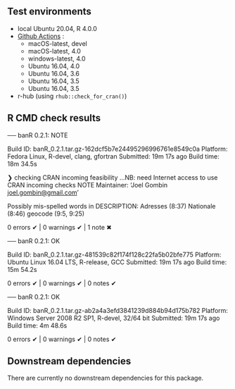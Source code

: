 ## Test environments
* local Ubuntu 20.04, R 4.0.0
* [Github Actions](https://github.com/joelgombin/banR/actions?query=workflow%3AR-CMD-check) : 
  * macOS-latest, devel
  * macOS-latest, 4.0
  * windows-latest, 4.0
  * Ubuntu 16.04, 4.0
  * Ubuntu 16.04, 3.6
  * Ubuntu 16.04, 3.5
  * Ubuntu 16.04, 3.5
* r-hub (using `rhub::check_for_cran()`)

## R CMD check results

── banR 0.2.1: NOTE

  Build ID:   banR_0.2.1.tar.gz-162dcf5b7e24495296996761e8549c0a
  Platform:   Fedora Linux, R-devel, clang, gfortran
  Submitted:  19m 17s ago
  Build time: 18m 34.5s

❯ checking CRAN incoming feasibility ...NB: need Internet access to use CRAN incoming checks
   NOTE
  Maintainer: ‘Joel Gombin <joel.gombin@gmail.com>’
  
  Possibly mis-spelled words in DESCRIPTION:
    Adresses (8:37)
    Nationale (8:46)
    geocode (9:5, 9:25)

0 errors ✔ | 0 warnings ✔ | 1 note ✖

── banR 0.2.1: OK

  Build ID:   banR_0.2.1.tar.gz-481539c82f174f128c22fa5b02bfe775
  Platform:   Ubuntu Linux 16.04 LTS, R-release, GCC
  Submitted:  19m 17s ago
  Build time: 15m 54.2s

0 errors ✔ | 0 warnings ✔ | 0 notes ✔

── banR 0.2.1: OK

  Build ID:   banR_0.2.1.tar.gz-ab2a4a3efd3841239d884b94d175b782
  Platform:   Windows Server 2008 R2 SP1, R-devel, 32/64 bit
  Submitted:  19m 17s ago
  Build time: 4m 48.6s

0 errors ✔ | 0 warnings ✔ | 0 notes ✔

## Downstream dependencies

There are currently no downstream dependencies for this package. 